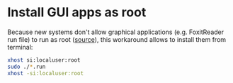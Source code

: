 # Install GUI apps as root
Because new systems don't allow graphical applications (e.g. FoxitReader run file) to run as root ([source][1]), this workaround allows to install them from terminal:

```bash
xhost si:localuser:root
sudo ./*.run
xhost -si:localuser:root
```

[1]: https://unix.stackexchange.com/a/436332/36712
